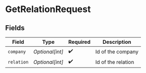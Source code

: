 # GetRelationRequest


## Fields

| Field              | Type               | Required           | Description        |
| ------------------ | ------------------ | ------------------ | ------------------ |
| `company`          | *Optional[int]*    | :heavy_check_mark: | Id of the company  |
| `relation`         | *Optional[int]*    | :heavy_check_mark: | Id of the relation |
